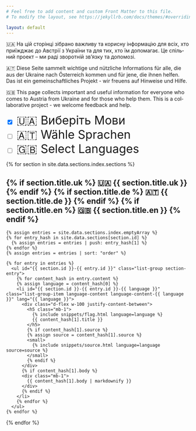 ```yaml
---
# Feel free to add content and custom Front Matter to this file.
# To modify the layout, see https://jekyllrb.com/docs/themes/#overriding-theme-defaults

layout: default
---
```


<p lang="uk">
  🇺🇦 На цій сторінці зібрано важливу та корисну інформацію для всіх, хто приїжджає до Австрії з України та для тих, хто їм допомагає. Це спільний проект – ми раді зворотній зв’язку та допомозі.
</p>

<p lang="de">
  🇦🇹 Diese Seite sammelt wichtige und nützliche Informations für alle, die aus der Ukraine nach Österreich kommen und für jene, die ihnen helfen. Das ist ein gemeinschaftliches Projekt - wir freuens auf Hinweise und Hilfe.
</p>

<p lang="en">
  🇬🇧 This page collects important and useful information for everyone who comes to Austria from Ukraine and for those who help them. This is a collaborative project - we welcome feedback and help.
</p>

<div id="select-languages">
  <form id="select-languages-form">
    <div class="align-middle" style="font-size: 2rem">
      <div class="form-check form-switch">
        <input class="form-check-input" type="checkbox" name="language" id="language_uk" value="uk" checked>
        <label class="form-check-label" for="language_uk">
          🇺🇦 Виберіть Мови
        </label>
      </div>
      <div class="form-check form-switch">
        <input class="form-check-input" type="checkbox" name="language" id="language_de" value="de">
        <label class="form-check-label" for="language_de">
          🇦🇹 Wähle Sprachen
        </label>
      </div>
      <div class="form-check form-switch">
        <input class="form-check-input" type="checkbox" name="language" id="language_en" value="en">
        <label class="form-check-label" for="language_en">
          🇬🇧 Select Languages
        </label>
      </div>
    </div>
  </form>
</div>

<script type="text/javascript">
  var languageSelector = document.getElementById('select-languages');
  var languageForm = document.forms['select-languages-form'];

  languageSelector.addEventListener('click', handleChange);
  function handleChange(event) {
    // Collect selected.
    var allOptions = languageForm.elements['language'];
    var selectedLanguages = [];
    var selectedClasses = [];
    allOptions.forEach((element) => {
      if (element.checked) {
        selectedLanguages.push(element.value);
        selectedClasses.push('.language-content-' + element.value);
      }
    });
    console.log('Selected languages: ' + selectedLanguages.join(', '));

    // Hide all.
    document.querySelectorAll('.language-content').forEach(function(el) {
      el.classList.add("hide");
    });
    // Display selected.
    document.querySelectorAll(selectedClasses.join(', ')).forEach(function(el) {
      el.classList.remove("hide");
    });
  }

  window.addEventListener('DOMContentLoaded', (event) => {
    handleChange()
  });
</script>

<div class="sections">
  {% for section in site.data.sections.index.sections %}
    <h2 id="{{ section.id }}" class="section">
      {% if section.title.uk %}
        <span class="language-content language-content-uk" lang="uk">🇺🇦 {{ section.title.uk }}</span>
      {% endif %}
      {% if section.title.de %}
        <span class="language-content language-content-de" lang="de">🇦🇹 {{ section.title.de }}</span>
      {% endif %}
      {% if section.title.en %}
        <span class="language-content language-content-en" lang="en">🇬🇧 {{ section.title.en }}</span>
      {% endif %}
    </h2>

    {% assign entries = site.data.sections.index.emptyArray %}
    {% for entry_hash in site.data.sections[section.id] %}
      {% assign entries = entries | push: entry_hash[1] %}
    {% endfor %}
    {% assign entries = entries | sort: "order" %}

    {% for entry in entries %}
      <ul id="{{ section.id }}-{{ entry.id }}" class="list-group section-entry">
        {% for content_hash in entry.content %}
        {% assign language = content_hash[0] %}
        <li id="{{ section.id }}-{{ entry.id }}-{{ language }}" class="list-group-item language-content language-content-{{ language }}" lang="{{ language }}">
          <div class="d-flex w-100 justify-content-between">
            <h5 class="mb-1">
              {% include snippets/flag.html language=language %}
              {{ content_hash[1].title }}
            </h5>
            {% if content_hash[1].source %}
            {% assign source = content_hash[1].source %}
            <small>
              {% include snippets/source.html language=language source=source %}
            </small>
            {% endif %}
          </div>
          {% if content_hash[1].body %}
          <div class="mb-1">
            {{ content_hash[1].body | markdownify }}
          </div>
          {% endif %}
        </li>
        {% endfor %}
      </ul>
    {% endfor %}
  {% endfor %}
</div>
